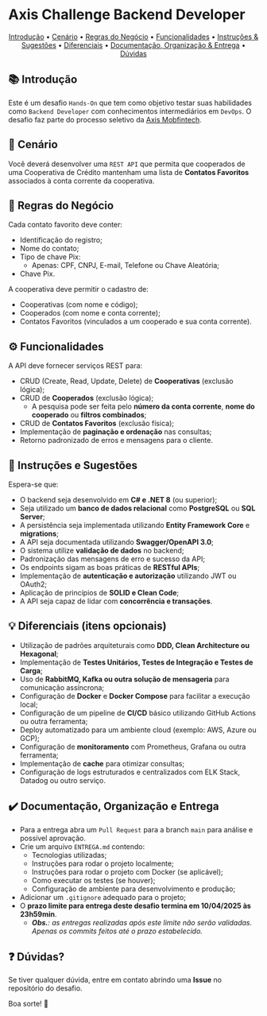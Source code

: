 # Axis Challenge Backend Developer

<p align="center">
   <a href="#-introducao">Introdução</a> •
   <a href="#-cenario">Cenário</a> •
   <a href="#-regras-do-negocio">Regras do Negócio</a> •
   <a href="#-funcionalidades">Funcionalidades</a> •
   <a href="#-instrucoes-e-sugestoes">Instruções & Sugestões</a> •
   <a href="#-diferenciais">Diferenciais</a> •
   <a href="#-documentacao-organizacao-e-entrega">Documentação, Organização & Entrega</a> •
   <a href="#-duvidas">Dúvidas</a>
</p>

## 📚 Introdução

Este é um desafio `Hands-On` que tem como objetivo testar suas habilidades como `Backend Developer` com conhecimentos intermediários em `DevOps`. O desafio faz parte do processo seletivo da [Axis Mobfintech](https://axis-mobfintech.com/).

## 🚀 Cenário

Você deverá desenvolver uma `REST API` que permita que cooperados de uma Cooperativa de Crédito mantenham uma lista de **Contatos Favoritos** associados à conta corrente da cooperativa.

## 🎯 Regras do Negócio

Cada contato favorito deve conter:

- Identificação do registro;
- Nome do contato;
- Tipo de chave Pix:
  - Apenas: CPF, CNPJ, E-mail, Telefone ou Chave Aleatória;
- Chave Pix.

A cooperativa deve permitir o cadastro de:

- Cooperativas (com nome e código);
- Cooperados (com nome e conta corrente);
- Contatos Favoritos (vinculados a um cooperado e sua conta corrente).

## ⚙️ Funcionalidades

A API deve fornecer serviços REST para:

- CRUD (Create, Read, Update, Delete) de **Cooperativas** (exclusão lógica);
- CRUD de **Cooperados** (exclusão lógica);
  - A pesquisa pode ser feita pelo **número da conta corrente**, **nome do cooperado** ou **filtros combinados**;
- CRUD de **Contatos Favoritos** (exclusão física);
- Implementação de **paginação e ordenação** nas consultas;
- Retorno padronizado de erros e mensagens para o cliente.

## 📌 Instruções e Sugestões

Espera-se que:

- O backend seja desenvolvido em **C# e .NET 8** (ou superior);
- Seja utilizado um **banco de dados relacional** como **PostgreSQL** ou **SQL Server**;
- A persistência seja implementada utilizando **Entity Framework Core** e **migrations**;
- A API seja documentada utilizando **Swagger/OpenAPI 3.0**;
- O sistema utilize **validação de dados** no backend;
- Padronização das mensagens de erro e sucesso da API;
- Os endpoints sigam as boas práticas de **RESTful APIs**;
- Implementação de **autenticação e autorização** utilizando JWT ou OAuth2;
- Aplicação de princípios de **SOLID e Clean Code**;
- A API seja capaz de lidar com **concorrência e transações**.

## 💡 Diferenciais (itens opcionais)

- Utilização de padrões arquiteturais como **DDD, Clean Architecture ou Hexagonal**;
- Implementação de **Testes Unitários, Testes de Integração e Testes de Carga**;
- Uso de **RabbitMQ, Kafka ou outra solução de mensageria** para comunicação assíncrona;
- Configuração de **Docker** e **Docker Compose** para facilitar a execução local;
- Configuração de um pipeline de **CI/CD** básico utilizando GitHub Actions ou outra ferramenta;
- Deploy automatizado para um ambiente cloud (exemplo: AWS, Azure ou GCP);
- Configuração de **monitoramento** com Prometheus, Grafana ou outra ferramenta;
- Implementação de **cache** para otimizar consultas;
- Configuração de logs estruturados e centralizados com ELK Stack, Datadog ou outro serviço.

## ✔️ Documentação, Organização e Entrega
- Para a entrega abra um `Pull Request` para a branch `main` para análise e possível aprovação.
- Crie um arquivo `ENTREGA.md` contendo:
  - Tecnologias utilizadas;
  - Instruções para rodar o projeto localmente;
  - Instruções para rodar o projeto com Docker (se aplicável);
  - Como executar os testes (se houver);
  - Configuração de ambiente para desenvolvimento e produção;
- Adicionar um `.gitignore` adequado para o projeto;
- O **prazo limite para entrega deste desafio termina em 10/04/2025 às 23h59min**.
  - ***Obs.**: as entregas realizadas após este limite não serão validadas. Apenas os commits feitos até o prazo estabelecido.*


## ❓ Dúvidas?

Se tiver qualquer dúvida, entre em contato abrindo uma **Issue** no repositório do desafio.

Boa sorte! 🚀
